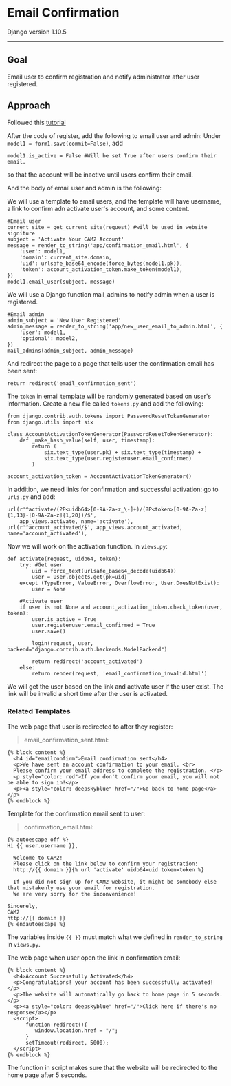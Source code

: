 # Email Confirmation
Django version 1.10.5
***
## Goal
Email user to confirm registration and notify administrator after user registered.
## Approach
Followed this [tutorial](https://simpleisbetterthancomplex.com/tutorial/2017/02/18/how-to-create-user-sign-up-view.html)

After the code of register, add the following to email user and admin:
Under `model1 = form1.save(commit=False)`, add
  
    model1.is_active = False #Will be set True after users confirm their email.
      
so that the account will be inactive until users confirm their email.

And the body of email user and admin is the following:
  
We will use a template to email users, and the template will have username, a link to confirm adn activate user's account, and some content.
  
    #Email user
    current_site = get_current_site(request) #will be used in website signiture
    subject = 'Activate Your CAM2 Account'
    message = render_to_string('app/confirmation_email.html', {
        'user': model1,
        'domain': current_site.domain,
        'uid': urlsafe_base64_encode(force_bytes(model1.pk)),
        'token': account_activation_token.make_token(model1),
    })
    model1.email_user(subject, message)

We will use a Django function mail_admins to notify admin when a user is registered.
  
    #Email admin
    admin_subject = 'New User Registered'
    admin_message = render_to_string('app/new_user_email_to_admin.html', {
        'user': model1,
        'optional': model2,
    })
    mail_admins(admin_subject, admin_message)

And redirect the page to a page that tells user the confirmation email has been sent:
  
    return redirect('email_confirmation_sent')
    
    
The `token` in email template will be randomly generated based on user's information.
Create a new file called `tokens.py` and add the following:
  
    from django.contrib.auth.tokens import PasswordResetTokenGenerator
    from django.utils import six

    class AccountActivationTokenGenerator(PasswordResetTokenGenerator):
        def _make_hash_value(self, user, timestamp):
            return (
                six.text_type(user.pk) + six.text_type(timestamp) +
                six.text_type(user.registeruser.email_confirmed)
            )

    account_activation_token = AccountActivationTokenGenerator()
    
In addition, we need links for confirmation and successful activation:
go to `urls.py` and add:
  
    url(r'^activate/(?P<uidb64>[0-9A-Za-z_\-]+)/(?P<token>[0-9A-Za-z]{1,13}-[0-9A-Za-z]{1,20})/$',
        app_views.activate, name='activate'),
    url(r'^account_activated/$', app_views.account_activated, name='account_activated'),

Now we will work on the activation function. In `views.py`:
  
    def activate(request, uidb64, token):
        try: #Get user
            uid = force_text(urlsafe_base64_decode(uidb64))
            user = User.objects.get(pk=uid)
        except (TypeError, ValueError, OverflowError, User.DoesNotExist):
            user = None
            
        #Activate user
        if user is not None and account_activation_token.check_token(user, token):
            user.is_active = True
            user.registeruser.email_confirmed = True
            user.save()

            login(request, user, backend="django.contrib.auth.backends.ModelBackend")

            return redirect('account_activated')
        else:
            return render(request, 'email_confirmation_invalid.html')
            
We will get the user based on the link and activate user if the user exist. The link will be invalid a short time after the user is activated.
  
### Related Templates
The web page that user is redirected to after they register:
>email_confirmation_sent.html:
  
    {% block content %}
      <h4 id="emailconfirm">Email confirmation sent</h4>
      <p>We have sent an account confirmation to your email. <br>
      Please confirm your email address to complete the registration. </p>
      <p style="color: red">If you don't confirm your email, you will not be able to sign in!</p>
      <p><a style="color: deepskyblue" href="/">Go back to home page</a></p>
    {% endblock %}
    
Template for the confirmation email sent to user:
>confirmation_email.html:
  
    {% autoescape off %}
    Hi {{ user.username }},

      Welcome to CAM2!
      Please click on the link below to confirm your registration:
      http://{{ domain }}{% url 'activate' uidb64=uid token=token %}

      If you did not sign up for CAM2 website, it might be somebody else that mistakenly use your email for registration.
      We are very sorry for the inconvenience!

    Sincerely,
    CAM2
    http://{{ domain }}
    {% endautoescape %}
  
The variables inside `{{ }}` must match what we defined in `render_to_string` in `views.py`.

The web page when user open the link in confirmation email:
  
    {% block content %}
      <h4>Account Successfully Activated</h4>
      <p>Congratulations! your account has been successfully activated!</p>
      <p>The website will automatically go back to home page in 5 seconds.</p>
      <p><a style="color: deepskyblue" href="/">Click here if there's no response</a></p>
      <script>
          function redirect(){
             window.location.href = "/";
          }
          setTimeout(redirect, 5000);
      </script>
    {% endblock %}
    
The function in script makes sure that the website will be redirected to the home page after 5 seconds.


